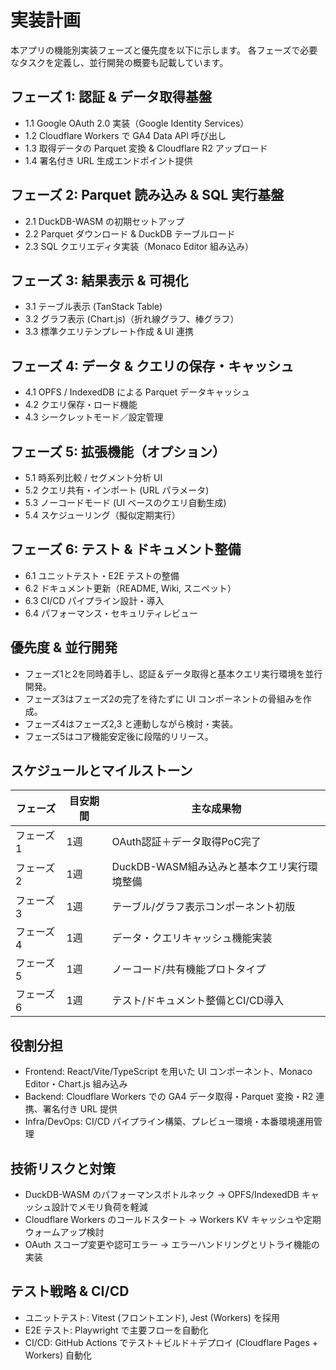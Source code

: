 # 実装計画

本アプリの機能別実装フェーズと優先度を以下に示します。
各フェーズで必要なタスクを定義し、並行開発の概要も記載しています。

## フェーズ 1: 認証 & データ取得基盤
- 1.1 Google OAuth 2.0 実装（Google Identity Services）
- 1.2 Cloudflare Workers で GA4 Data API 呼び出し
- 1.3 取得データの Parquet 変換 & Cloudflare R2 アップロード
- 1.4 署名付き URL 生成エンドポイント提供

## フェーズ 2: Parquet 読み込み & SQL 実行基盤
- 2.1 DuckDB-WASM の初期セットアップ
- 2.2 Parquet ダウンロード & DuckDB テーブルロード
- 2.3 SQL クエリエディタ実装（Monaco Editor 組み込み）

## フェーズ 3: 結果表示 & 可視化
- 3.1 テーブル表示 (TanStack Table)
- 3.2 グラフ表示 (Chart.js)（折れ線グラフ、棒グラフ）
- 3.3 標準クエリテンプレート作成 & UI 連携

## フェーズ 4: データ & クエリの保存・キャッシュ
- 4.1 OPFS / IndexedDB による Parquet データキャッシュ
- 4.2 クエリ保存・ロード機能
- 4.3 シークレットモード／設定管理

## フェーズ 5: 拡張機能（オプション）
- 5.1 時系列比較 / セグメント分析 UI
- 5.2 クエリ共有・インポート (URL パラメータ)
- 5.3 ノーコードモード (UI ベースのクエリ自動生成)
- 5.4 スケジューリング（擬似定期実行）

## フェーズ 6: テスト & ドキュメント整備
- 6.1 ユニットテスト・E2E テストの整備
- 6.2 ドキュメント更新（README, Wiki, スニペット）
- 6.3 CI/CD パイプライン設計・導入
- 6.4 パフォーマンス・セキュリティレビュー

## 優先度 & 並行開発
- フェーズ1と2を同時着手し、認証＆データ取得と基本クエリ実行環境を並行開発。
- フェーズ3はフェーズ2の完了を待たずに UI コンポーネントの骨組みを作成。
- フェーズ4はフェーズ2,3 と連動しながら検討・実装。
- フェーズ5はコア機能安定後に段階的リリース。

## スケジュールとマイルストーン
| フェーズ    | 目安期間 | 主な成果物                                 |
| ----------- | -------- | ------------------------------------------- |
| フェーズ1   | 1週      | OAuth認証＋データ取得PoC完了               |
| フェーズ2   | 1週      | DuckDB-WASM組み込みと基本クエリ実行環境整備|
| フェーズ3   | 1週      | テーブル/グラフ表示コンポーネント初版      |
| フェーズ4   | 1週      | データ・クエリキャッシュ機能実装           |
| フェーズ5   | 1週      | ノーコード/共有機能プロトタイプ            |
| フェーズ6   | 1週      | テスト/ドキュメント整備とCI/CD導入         |

## 役割分担
- Frontend: React/Vite/TypeScript を用いた UI コンポーネント、Monaco Editor・Chart.js 組み込み
- Backend: Cloudflare Workers での GA4 データ取得・Parquet 変換・R2 連携、署名付き URL 提供
- Infra/DevOps: CI/CD パイプライン構築、プレビュー環境・本番環境運用管理

## 技術リスクと対策
- DuckDB-WASM のパフォーマンスボトルネック → OPFS/IndexedDB キャッシュ設計でメモリ負荷を軽減
- Cloudflare Workers のコールドスタート → Workers KV キャッシュや定期ウォームアップ検討
- OAuth スコープ変更や認可エラー → エラーハンドリングとリトライ機能の実装

## テスト戦略 & CI/CD
- ユニットテスト: Vitest (フロントエンド), Jest (Workers) を採用
- E2E テスト: Playwright で主要フローを自動化
- CI/CD: GitHub Actions でテスト＋ビルド＋デプロイ (Cloudflare Pages + Workers) 自動化